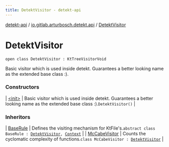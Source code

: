 ```yaml
---
title: DetektVisitor - detekt-api
---
```


[detekt-api](../../index.html) / [io.gitlab.arturbosch.detekt.api](../index.html) / [DetektVisitor](./index.html)

# DetektVisitor

`open class DetektVisitor : KtTreeVisitorVoid`

Basic visitor which is used inside detekt.
Guarantees a better looking name as the extended base class :).

### Constructors

| [&lt;init&gt;](-init-.html) | Basic visitor which is used inside detekt. Guarantees a better looking name as the extended base class :).`DetektVisitor()` |

### Inheritors

| [BaseRule](../-base-rule/index.html) | Defines the visiting mechanism for KtFile's.`abstract class BaseRule : `[`DetektVisitor`](./index.html)`, `[`Context`](../-context/index.html) |
| [McCabeVisitor](../../io.gitlab.arturbosch.detekt.api.internal/-mc-cabe-visitor/index.html) | Counts the cyclomatic complexity of functions.`class McCabeVisitor : `[`DetektVisitor`](./index.html) |

